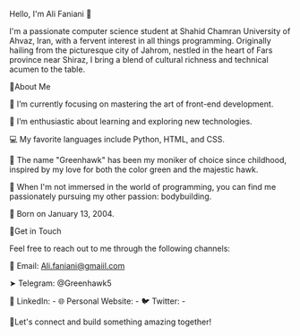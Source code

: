 Hello, I'm Ali Faniani 👋

I'm a passionate computer science student at Shahid Chamran University of Ahvaz, Iran, with a fervent interest in all things programming.
Originally hailing from the picturesque city of Jahrom, nestled in the heart of Fars province near Shiraz,
I bring a blend of cultural richness and technical acumen to the table.

🔴About Me

  🔭 I’m currently focusing on mastering the art of front-end development.
  
  🌱 I’m enthusiastic about learning and exploring new technologies.
  
  💻 My favorite languages include Python, HTML, and CSS.
  
  🎨 The name "Greenhawk" has been my moniker of choice since childhood, inspired by my love for both the color green and the majestic hawk.
  
  💪 When I'm not immersed in the world of programming, you can find me passionately pursuing my other passion: bodybuilding.
  
  🎂 Born on January 13, 2004.

🔴Get in Touch

  Feel free to reach out to me through the following channels:


  📧 Email: Ali.faniani@gmaiil.com
  
  ➤ Telegram: @Greenhawk5
  
  💼 LinkedIn: -
  🌐 Personal Website: -
  🐦 Twitter: -


🔴Let's connect and build something amazing together!
